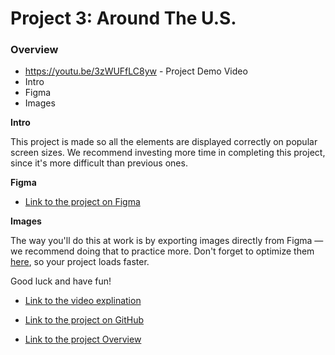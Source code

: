 # Project 3: Around The U.S.

### Overview

- https://youtu.be/3zWUFfLC8yw - Project Demo Video
- Intro
- Figma
- Images

**Intro**

This project is made so all the elements are displayed correctly on popular screen sizes. We recommend investing more time in completing this project, since it's more difficult than previous ones.

**Figma**

- [Link to the project on Figma](https://www.figma.com/file/ii4xxsJ0ghevUOcssTlHZv/Sprint-3%3A-Around-the-US?node-id=0%3A1)

**Images**

The way you'll do this at work is by exporting images directly from Figma — we recommend doing that to practice more. Don't forget to optimize them [here](https://tinypng.com/), so your project loads faster.

Good luck and have fun!

- [Link to the video explination ](https://www.youtube.com/watch?v=3dq7R63ChEw)

- [Link to the project on GitHub](https://github.com/Adamjackczyk/se_project_aroundtheus)

- [Link to the project Overview](https://adamjackczyk.github.io/se_project_aroundtheus/index.html)
